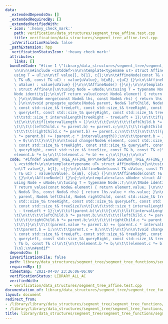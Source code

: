 ```yaml
---
data:
  _extendedDependsOn: []
  _extendedRequiredBy: []
  _extendedVerifiedWith:
  - icon: ':heavy_check_mark:'
    path: verification/data_structures/segment_tree_affine.test.cpp
    title: verification/data_structures/segment_tree_affine.test.cpp
  _isVerificationFailed: false
  _pathExtension: hpp
  _verificationStatusIcon: ':heavy_check_mark:'
  attributes:
    links: []
  bundledCode: "#line 1 \"library/data_structures/segment_tree/segment_tree_functions/segment_tree_affine.hpp\"\
    \n\n\n\n#include <cstddef>\n\n\ntemplate<typename uT> struct AffineNode\n{\n\t\
    using T = uT;\n\n\tT value{}, b{1}, c{};\n\n\tAffineNode(const T& uValue, const\
    \ T& uB, const T& uC) : value{uValue}, b{uB}, c{uC} {}\n\n\tAffineNode(const T&\
    \ uValue) : value{uValue} {}\n\n\tAffineNode() {}\n};\n\n\ntemplate<class uNode>\
    \ struct Affine\n{\n\tusing Node = uNode;\n\tusing T = typename Node::T;\n\n\t\
    Node identity{};\n\n\tT return_value(const Node& element) { return element.value;\
    \ }\n\n\tNode merge(const Node& lhs, const Node& rhs) { return lhs.value + rhs.value;\
    \ }\n\n\tvoid propagate_update(Node& parent, Node& leftChild, Node& rightChild,\
    \ const std::size_t& treeLeft, const std::size_t& treeRight, const std::size_t&\
    \ queryLeft, const std::size_t& queryRight, const std::size_t& treeSize)\n\t{\n\
    \t\tstd::size_t intervalLength{treeRight - treeLeft + 1};\n\t\tif(parent.b)\n\t\
    \t{\n\t\t\tif(intervalLength > 1)\n\t\t\t{\n\t\t\t\tleftChild.b *= parent.b;\n\
    \t\t\t\t(leftChild.c *= parent.b) += parent.c;\n\t\t\t\trightChild.b *= parent.b;\n\
    \t\t\t\t(rightChild.c *= parent.b) += parent.c;\n\t\t\t}\n\t\t\t((parent.value\
    \ *= parent.b) += (parent.c * intervalLength));\n\t\t\tparent.b = 1;\n\t\t\tparent.c\
    \ = 0;\n\t\t}\n\t}\n\n\tvoid change(Node& element, const std::size_t& treeLeft,\
    \ const std::size_t& treeRight, const std::size_t& queryLeft, const std::size_t&\
    \ queryRight, const std::size_t& treeSize, const T& b, const T& c)\n\t{\n\t\t\
    element.b *= b;\n\t\t(element.c *= b) += c;\n\t}\n};\n\n\n"
  code: "#ifndef SEGMENT_TREE_AFFINE_HPP\n#define SEGMENT_TREE_AFFINE_HPP\n\n#include\
    \ <cstddef>\n\n\ntemplate<typename uT> struct AffineNode\n{\n\tusing T = uT;\n\
    \n\tT value{}, b{1}, c{};\n\n\tAffineNode(const T& uValue, const T& uB, const\
    \ T& uC) : value{uValue}, b{uB}, c{uC} {}\n\n\tAffineNode(const T& uValue) : value{uValue}\
    \ {}\n\n\tAffineNode() {}\n};\n\n\ntemplate<class uNode> struct Affine\n{\n\t\
    using Node = uNode;\n\tusing T = typename Node::T;\n\n\tNode identity{};\n\n\t\
    T return_value(const Node& element) { return element.value; }\n\n\tNode merge(const\
    \ Node& lhs, const Node& rhs) { return lhs.value + rhs.value; }\n\n\tvoid propagate_update(Node&\
    \ parent, Node& leftChild, Node& rightChild, const std::size_t& treeLeft, const\
    \ std::size_t& treeRight, const std::size_t& queryLeft, const std::size_t& queryRight,\
    \ const std::size_t& treeSize)\n\t{\n\t\tstd::size_t intervalLength{treeRight\
    \ - treeLeft + 1};\n\t\tif(parent.b)\n\t\t{\n\t\t\tif(intervalLength > 1)\n\t\t\
    \t{\n\t\t\t\tleftChild.b *= parent.b;\n\t\t\t\t(leftChild.c *= parent.b) += parent.c;\n\
    \t\t\t\trightChild.b *= parent.b;\n\t\t\t\t(rightChild.c *= parent.b) += parent.c;\n\
    \t\t\t}\n\t\t\t((parent.value *= parent.b) += (parent.c * intervalLength));\n\t\
    \t\tparent.b = 1;\n\t\t\tparent.c = 0;\n\t\t}\n\t}\n\n\tvoid change(Node& element,\
    \ const std::size_t& treeLeft, const std::size_t& treeRight, const std::size_t&\
    \ queryLeft, const std::size_t& queryRight, const std::size_t& treeSize, const\
    \ T& b, const T& c)\n\t{\n\t\telement.b *= b;\n\t\t(element.c *= b) += c;\n\t\
    }\n};\n\n#endif"
  dependsOn: []
  isVerificationFile: false
  path: library/data_structures/segment_tree/segment_tree_functions/segment_tree_affine.hpp
  requiredBy: []
  timestamp: '2021-04-07 23:26:06-06:00'
  verificationStatus: LIBRARY_ALL_AC
  verifiedWith:
  - verification/data_structures/segment_tree_affine.test.cpp
documentation_of: library/data_structures/segment_tree/segment_tree_functions/segment_tree_affine.hpp
layout: document
redirect_from:
- /library/library/data_structures/segment_tree/segment_tree_functions/segment_tree_affine.hpp
- /library/library/data_structures/segment_tree/segment_tree_functions/segment_tree_affine.hpp.html
title: library/data_structures/segment_tree/segment_tree_functions/segment_tree_affine.hpp
---
```

